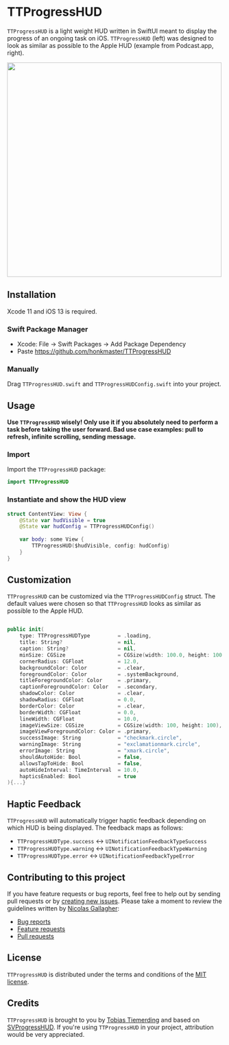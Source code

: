 # TTProgressHUD

`TTProgressHUD` is a light weight HUD written in SwiftUI meant to display the progress of an ongoing task on iOS. `TTProgressHUD` (left) was designed to look as similar as possible to the Apple HUD (example from Podcast.app, right).

<img src="https://raw.githubusercontent.com/honkmaster/TTProgressHUD/master/Sample.jpg" width="500">

## Installation

Xcode 11 and iOS 13 is required.

### Swift Package Manager

* Xcode: File -> Swift Packages -> Add Package Dependency
* Paste https://github.com/honkmaster/TTProgressHUD

### Manually

Drag `TTProgressHUD.swift` and `TTProgressHUDConfig.swift` into your project.

## Usage

**Use `TTProgressHUD` wisely! Only use it if you absolutely need to perform a task before taking the user forward. Bad use case examples: pull to refresh, infinite scrolling, sending message.**

### Import

Import the `TTProgressHUD`  package: 

```swift
import TTProgressHUD
```

### Instantiate and show the HUD view

```swift
struct ContentView: View {
    @State var hudVisible = true
    @State var hudConfig = TTProgressHUDConfig()
    
    var body: some View {
        TTProgressHUD($hudVisible, config: hudConfig)
    }
}
```

## Customization

`TTProgressHUD` can be customized via the `TTProgressHUDConfig` struct.
The default values were chosen so that `TTProgressHUD` looks as similar as possible to the Apple HUD.

```swift

public init(
    type: TTProgressHUDType         = .loading,
    title: String?                  = nil,
    caption: String?                = nil,
    minSize: CGSize                 = CGSize(width: 100.0, height: 100.0),
    cornerRadius: CGFloat           = 12.0,
    backgroundColor: Color          = .clear,
    foregroundColor: Color          = .systemBackground,
    titleForegroundColor: Color     = .primary,
    captionForegroundColor: Color   = .secondary,
    shadowColor: Color              = .clear,
    shadowRadius: CGFloat           = 0.0,
    borderColor: Color              = .clear,
    borderWidth: CGFloat            = 0.0,
    lineWidth: CGFloat              = 10.0,
    imageViewSize: CGSize           = CGSize(width: 100, height: 100),
    imageViewForegroundColor: Color = .primary,
    successImage: String            = "checkmark.circle",
    warningImage: String            = "exclamationmark.circle",
    errorImage: String              = "xmark.circle",
    shouldAutoHide: Bool            = false,
    allowsTapToHide: Bool           = false,
    autoHideInterval: TimeInterval  = 10.0,
    hapticsEnabled: Bool            = true
){...}
```

## Haptic Feedback

`TTProgressHUD` will automatically trigger haptic feedback depending on which HUD is being displayed. The feedback maps as follows:

* `TTProgressHUDType.success` <-> `UINotificationFeedbackTypeSuccess`
* `TTProgressHUDType.warning` <-> `UINotificationFeedbackTypeWarning`
* `TTProgressHUDType.error` <-> `UINotificationFeedbackTypeError`

## Contributing to this project

If you have feature requests or bug reports, feel free to help out by sending pull requests or by [creating new issues](https://github.com/honkmaster/TTProgressHUD/issues/new). Please take a moment to
review the guidelines written by [Nicolas Gallagher](https://github.com/necolas):

* [Bug reports](https://github.com/necolas/issue-guidelines/blob/master/CONTRIBUTING.md#bugs)
* [Feature requests](https://github.com/necolas/issue-guidelines/blob/master/CONTRIBUTING.md#features)
* [Pull requests](https://github.com/necolas/issue-guidelines/blob/master/CONTRIBUTING.md#pull-requests)

## License

`TTProgressHUD` is distributed under the terms and conditions of the [MIT license](hhttps://github.com/honkmaster/TTGaugeView/blob/master/LICENSE).

## Credits

`TTProgressHUD` is brought to you by [Tobias Tiemerding](http://tiemerding.com) and based on [SVProgressHUD](https://github.com/SVProgressHUD/SVProgressHUD). If you're using `TTProgressHUD` in your project, attribution would be very appreciated.
